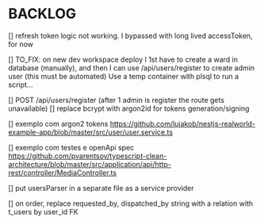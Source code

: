 # BACKLOG

[] refresh token logic not working. I bypassed with long lived accessToken, for now

[] TO_FIX: on new dev workspace deploy I 1st have to create a ward in database (manually), and then I can use /api/users/register to create admin user (this must be automated)
Use a temp container with plsql to run a script...

[] POST /api/users/register (after 1 admin is register the route gets unavailable)
[] replace bcrypt with argon2id for tokens generation/signing

[] exemplo com argon2 tokens
https://github.com/lujakob/nestjs-realworld-example-app/blob/master/src/user/user.service.ts

[] exemplo com testes e openApi spec
https://github.com/pvarentsov/typescript-clean-architecture/blob/master/src/application/api/http-rest/controller/MediaController.ts

[] put usersParser in a separate file as a service provider

[] on order, replace requested_by, dispatched_by string with a relation with t_users by user_id FK
